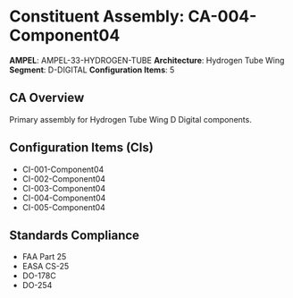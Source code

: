 # Constituent Assembly: CA-004-Component04

**AMPEL**: AMPEL-33-HYDROGEN-TUBE
**Architecture**: Hydrogen Tube Wing
**Segment**: D-DIGITAL
**Configuration Items**: 5

## CA Overview
Primary assembly for Hydrogen Tube Wing D Digital components.

## Configuration Items (CIs)
- CI-001-Component04
- CI-002-Component04
- CI-003-Component04
- CI-004-Component04
- CI-005-Component04

## Standards Compliance
- FAA Part 25
- EASA CS-25
- DO-178C
- DO-254
